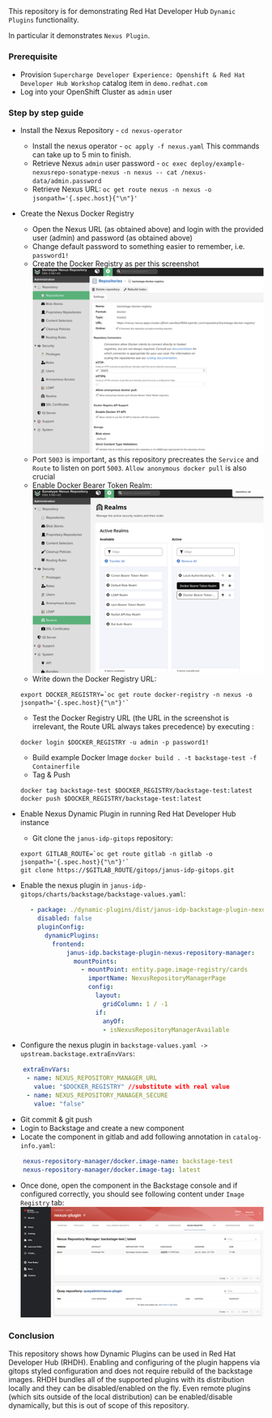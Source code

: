 ##
This repository is for demonstrating Red Hat Developer Hub `Dynamic Plugins` functionality.

In particular it demonstrates `Nexus Plugin`.

### Prerequisite
- Provision `Supercharge Developer Experience: Openshift & Red Hat Developer Hub Workshop` catalog item in `demo.redhat.com` 
- Log into your OpenShift Cluster as `admin` user

### Step by step guide

- Install the Nexus Repository - `cd nexus-operator`
  - Install the nexus operator - `oc apply -f nexus.yaml` This commands can take up to 5 min to finish.
  - Retrieve Nexus `admin` user password - `oc exec deploy/example-nexusrepo-sonatype-nexus -n nexus -- cat /nexus-data/admin.password` 
  - Retrieve Nexus URL: `oc get route nexus -n nexus -o jsonpath='{.spec.host}{"\n"}'`

- Create the Nexus Docker Registry
  - Open the Nexus URL (as obtained above) and login with the provided user (admin)  and password (as obtained above)
  - Change default password to something easier to remember, i.e. `password1!`
  - Create the Docker Registry as per this screenshot ![Docker Registry Nexus](images/docker-registry-nexus.png "Docker Registry Nexus")
  - Port `5003` is important, as this repository precreates the `Service` and `Route` to listen on port `5003`. `Allow anonymous docker pull` is also crucial
  - Enable Docker Bearer Token Realm:
  ![Docker Registry Nexus Bearer token](images/docker-bearer-token.png "Docker Bearer Token")
  - Write down the Docker Registry URL:
  ```
  export DOCKER_REGISTRY=`oc get route docker-registry -n nexus -o jsonpath='{.spec.host}{"\n"}'`
  ```
  - Test the Docker Registry URL (the URL in the screenshot is irrelevant, the Route URL always takes precedence) by executing :
  ``` 
  docker login $DOCKER_REGISTRY -u admin -p password1!
  ```
  - Build example Docker Image `docker build . -t backstage-test -f Containerfile`
  - Tag & Push 
  ```
  docker tag backstage-test $DOCKER_REGISTRY/backstage-test:latest
  docker push $DOCKER_REGISTRY/backstage-test:latest               
  ```


- Enable Nexus Dynamic Plugin in running Red Hat Developer Hub instance
  - Git clone the `janus-idp-gitops` repository:
   ```
   export GITLAB_ROUTE=`oc get route gitlab -n gitlab -o jsonpath='{.spec.host}{"\n"}'`
   git clone https://$GITLAB_ROUTE/gitops/janus-idp-gitops.git
   ```
- Enable the nexus plugin in `janus-idp-gitops/charts/backstage/backstage-values.yaml`:

```yaml
      - package: ./dynamic-plugins/dist/janus-idp-backstage-plugin-nexus-repository-manager
        disabled: false
        pluginConfig:
          dynamicPlugins:
            frontend:
                janus-idp.backstage-plugin-nexus-repository-manager:
                  mountPoints:
                    - mountPoint: entity.page.image-registry/cards
                      importName: NexusRepositoryManagerPage
                      config:
                        layout:
                          gridColumn: 1 / -1
                        if:
                          anyOf:
                          - isNexusRepositoryManagerAvailable
```
- Configure the nexus plugin in `backstage-values.yaml -> upstream.backstage.extraEnvVars`:
 ```yaml
     extraEnvVars:
      - name: NEXUS_REPOSITORY_MANAGER_URL
        value: "$DOCKER_REGISTRY" //substitute with real value
      - name: NEXUS_REPOSITORY_MANAGER_SECURE
        value: "false"
 ```

- Git commit & git push
- Login to Backstage and create a new component
- Locate the component in gitlab and add following annotation in `catalog-info.yaml`:
```yaml
    nexus-repository-manager/docker.image-name: backstage-test
    nexus-repository-manager/docker.image-tag: latest
```
- Once done, open the component in the Backstage console and if configured correctly, you should see following content under `Image Registry` tab:
![Docker Registry Nexus In Backstage](images/nexus-plugin-success.png "Success Nexus")

### Conclusion

This repository shows how Dynamic Plugins can be used in Red Hat Developer Hub (RHDH). Enabling and configuring of the plugin happens via gitops styled configuration and does not require rebuild of the backstage images. RHDH bundles all of the supported plugins with its distribution locally and they can be disabled/enabled on the fly. Even remote plugins (which sits outside of the local distribution) can be enabled/disable dynamically, but this is out of scope of this repository.